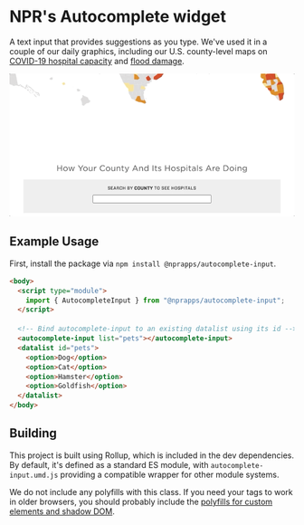 # NPR's Autocomplete widget

A text input that provides suggestions as you type. We've used it in a couple of our daily graphics, including our U.S. county-level maps on [COVID-19 hospital capacity](https://www.npr.org/sections/health-shots/2020/12/09/944379919/new-data-reveal-which-hospitals-are-dangerously-full-is-yours) and [flood damage](https://www.npr.org/2021/02/22/966428165/a-looming-disaster-new-data-reveal-where-flood-damage-is-an-existential-threat).

![](screen.gif)

## Example Usage

First, install the package via `npm install @nprapps/autocomplete-input`.

```html
<body>
  <script type="module">
    import { AutocompleteInput } from "@nprapps/autocomplete-input";
  </script>

  <!-- Bind autocomplete-input to an existing datalist using its id -->
  <autocomplete-input list="pets"></autocomplete-input>
  <datalist id="pets">
    <option>Dog</option>
    <option>Cat</option>
    <option>Hamster</option>
    <option>Goldfish</option>
  </datalist>
</body>
```

## Building

This project is built using Rollup, which is included in the dev dependencies. By default, it's defined as a standard ES module, with `autocomplete-input.umd.js` providing a compatible wrapper for other module systems.

We do not include any polyfills with this class. If you need your tags to work in older browsers, you should probably include the [polyfills for custom elements and shadow DOM](https://github.com/webcomponents/polyfills/tree/master/packages/webcomponentsjs).

